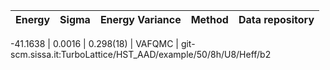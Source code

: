 |       Energy          |  Sigma          | Energy Variance  |  Method                                                          | Data repository                |
| ----------------------| ----------------| -----------------|------------------------------------------------------------------|------------------------------- |

-41.1638   |  0.0016  |   0.298(18)   |  VAFQMC | git-scm.sissa.it:TurboLattice/HST_AAD/example/50/8h/U8/Heff/b2
